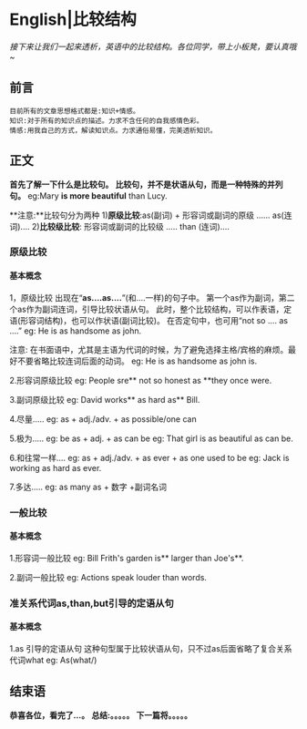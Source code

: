 # English|比较结构
*接下来让我们一起来透析，英语中的比较结构。各位同学，带上小板凳，要认真哦~*

## 前言
    目前所有的文章思想格式都是:知识+情感。
    知识:对于所有的知识点的描述。力求不含任何的自我感情色彩。
    情感:用我自己的方式，解读知识点。力求通俗易懂，完美透析知识。

## 正文
**首先了解一下什么是比较句。**
**比较句，并不是状语从句，而是一种特殊的并列句。**
eg:Mary **is more beautiful** than Lucy.

**注意:**比较句分为两种
1)**原级比较**:as(副词) + 形容词或副词的原级 ...... as(连词)....
2)**比较级比较**: 形容词或副词的比较级 ..... than (连词)....

### 原级比较
#### 基本概念
1，原级比较
出现在“**as....as....**”(和....一样)的句子中。
第一个as作为副词，第二个as作为副词连词，引导比较状语从句。
此时，整个比较结构，可以作表语，定语(形容词结构)，也可以作状语(副词比较)。
在否定句中，也可用“not so .... as ....”
eg: He is as handsome as john.

注意: 在书面语中，尤其是主语为代词的时候，为了避免选择主格/宾格的麻烦。最好不要省略比较连词后面的动词。
eg: He is as handsome as john is.

2.形容词原级比较
eg: People sre** not so honest as **they once were.

3.副词原级比较
eg: David works** as hard as** Bill.

4.尽量.....
eg:  as + adj./adv. + as possible/one can

5.极为.....
eg: be as + adj. + as can be
eg: That girl is as beautiful as can be.

6.和往常一样....
eg: as + adj./adv. + as ever + as one used to be
eg: Jack is working  as hard as ever.

7.多达.....
eg: as many as  + 数字 +副词名词

### 一般比较
#### 基本概念
1.形容词一般比较
eg: Bill Frith's garden is** larger than Joe's**.

2.副词一般比较
eg: Actions speak louder than words.

### 准关系代词as,than,but引导的定语从句
#### 基本概念
1.as 引导的定语从句
这种句型属于比较状语从句，只不过as后面省略了复合关系代词what
eg: As(what/)








## 结束语
 **恭喜各位，看完了...。**
**总结:。。。。。**
**下一篇将。。。。。**








